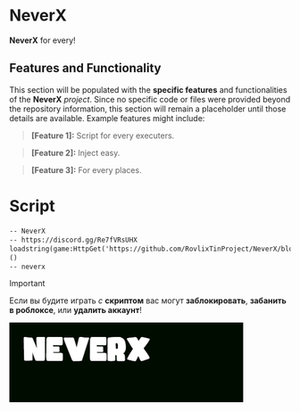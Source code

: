# NeverX

**NeverX** for every!

## Features and Functionality

This section will be populated with the **specific features** and functionalities of the **NeverX** *project*.  Since no specific code or files were provided beyond the repository information, this section will remain a placeholder until those details are available.  Example features might include:

>   **[Feature 1]:** Script for every executers.

>   **[Feature 2]:** Inject easy.

>   **[Feature 3]:** For every places.

# **Script**
```
-- NeverX
-- https://discord.gg/Re7fVRsUHX
loadstring(game:HttpGet('https://github.com/RovlixTinProject/NeverX/blob/main/Hub'))()
-- neverx
```

> [!IMPORTANT]
> Если вы будите играть *с* **скриптом** вас могут **заблокировать**, **забанить в роблоксе**, или **удалить аккаунт**!

![Gif](https://github.com/RovlixTinProject/NeverX/blob/main/Image.gif)
